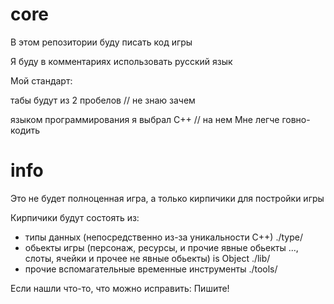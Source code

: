 # core
В этом репозитории буду писать код игры

Я буду в комментариях использовать русский язык

Мой стандарт:

табы будут из 2 пробелов // не знаю зачем 

языком программирования я выбрал С++ // на нем Мне легче говно-кодить

# info
Это не будет полноценная игра, а только кирпичики для постройки игры

Кирпичики будут состоять из:
- типы данных (непосредственно из-за уникальности С++)   ./type/
- обьекты игры (персонаж, ресурсы, и прочие явные обьекты ..., слоты, ячейки и прочее не явные обьекты) is Object   ./lib/
- прочие вспомагательные временные инструменты   ./tools/

Если нашли что-то, что можно исправить: Пишите!

